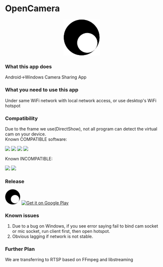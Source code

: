 # OpenCamera

<a><p align="center"><img src="Assets/logo.png" width="120"></p></a>


### What this app does
Android->Windows Camera Sharing App

### What you need to use this app
Under same WiFi network with local network access, or use desktop's WiFi hotspot  

### Compatibility
Due to the frame we use(DirectShow), not all program can detect the virtual cam on your device.  
Known COMPATIBLE software:  

![](https://img.shields.io/badge/-x64-green?style=flat&logo=Google%20Chrome&logoColor=white)
![](https://img.shields.io/badge/-x64-green?style=flat&logo=Firefox&logoColor=white&labelColor=OrangeRed)
![](https://img.shields.io/badge/-x86-green?style=flat&logo=zoom&logoColor=white&labelColor=blue)
![](https://img.shields.io/badge/-x86-green?style=flat&logo=discord&labelColor=lightgrey&logoColor=white)

Known INCOMPATIBLE:

![](https://img.shields.io/badge/-INCOMPATIBLE-ff2b1c?style=flat&logo=telegram&logoColor=black&labelColor=white)
![](https://img.shields.io/badge/-INCOMPATIBLE-ff2b1c?style=flat&logo=skype&&labelColor=white)

### Release
<a href="https://github.com/yukimuon/OpenCamera/releases"><img src="Assets/logo.png" width="50px"></a>
<a href='https://play.google.com/store/apps/details?id=com.cns.encom&pcampaignid=pcampaignidMKT-Other-global-all-co-prtnr-py-PartBadge-Mar2515-1'><img alt='Get it on Google Play' src='https://play.google.com/intl/en_us/badges/static/images/badges/en_badge_web_generic.png' width='150px'/></a>

### Known issues
1. Due to a bug on Windows, if you see error saying fail to bind cam socket or mic socket, run client first, then open hotspot.
2. Obvious lagging if network is not stable.

### Further Plan
We are transferring to RTSP based on FFmpeg and libstreaming
